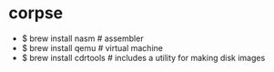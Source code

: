 # corpse

- $ brew install nasm # assembler
- $ brew install qemu # virtual machine
- $ brew install cdrtools # includes a utility for making disk images
